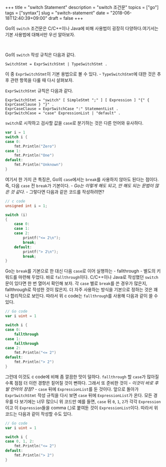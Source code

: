 +++
title = "switch Statement"
description = "switch 조건문"
topics = ["go"]
tags = ["syntax"]
slug = "switch-statement"
date = "2018-06-18T12:40:39+09:00"
draft = false
+++

Go의 `switch` 조건문은 C/C++이나 Java에 비해 사용법이 굉장히 다양하다.여기서는 기본 사용법에 대해서만 우선 알아보자.

<br>

Go의 `switch` 작성 규칙은 다음과 같다.

```
SwitchStmt = ExprSwitchStmt | TypeSwitchStmt .
```

이 중 `ExprSwitchStmt`이 기본 용법으로 볼 수 있다. - `TypeSwitchStmt`에 대한 것은 추후 관련 항목을 다룰 때 다시 살펴보자.

`ExprSwitchStmt` 규칙은 다음과 같다.

```
ExprSwitchStmt = "switch" [ SimpleStmt ";" ] [ Expression ] "{" { ExprCaseClause } "}" .
ExprCaseClause = ExprSwitchCase ":" StatementList .
ExprSwitchCase = "case" ExpressionList | "default" .
```

`switch`로 시작하고 검사할 값을 `case`로 분기하는 것은 다른 언어와 유사하다. 

```go
var i = 1
switch i {
case 0:
    fmt.Println("Zero")
case 1:
    fmt.Println("One")
default:
    fmt.Println("Unknown")
}
```

여기서 한 가지 큰 특징은, Go의 `case`에서는 `break`를 사용하지 않아도 된다는 점이다. 즉, 다음 `case` 전 `break`가 기본이다. - *Go는 이렇게 해도 되고, 안 해도 되는 문법이 많은 것 같다.* - 그렇다면 다음과 같은 코드를 작성하려면?

```c
// c code
unsigned int i = 1;

switch (i)
{
    case 0:
    case 1:
    case 2:
        printf("<= 2\n");
        break;
    default:
        printf("> 2\n");
        break;
}
```

Go는 `break`를 기본으로 한 대신 다음 `case`로 이어 실행하는 - fallthrough - 별도의 키워드를 마련해 두었다. 바로 `fallthrough`이다. C/C++이나 Java로 작성했던 `switch` 문이 있다면 한 번 열어서 확인해 보자. 각 `case` 별로 `break`를 쓴 경우가 많은지, fallthrough로 작성한 것이 많은지. 더 자주 사용하는 방식을 기본으로 정하는 것은 꽤나 합리적으로 보인다. 따라서 위 c code는 `fallthrough`를 사용해 다음과 같이 쓸 수 있다.

```go
// Go code
var i uint = 1

switch i {
case 0:
	fallthrough
case 1:
    fallthrough
case 2:
    fmt.Println("<= 2")
default:
    fmt.Println("> 2")
}
```

그런데 이것도 c code에 비해 좀 깔끔한 맛이 덜하다. `fallthrough` 할 `case`가 많아질수록 점점 더 이런 경향은 짙어질 것이 뻔하다. 그래서 또 준비한 것이 - *이것이 바로 후발 언어의 장점?* - `case` 뒤에 `ExpressionList`를 둔 것이다. 앞으로 돌아가 `ExprSwitchStmt` 작성 규칙을 다시 보면 `case` 뒤에 `ExpressionList`가 온다. 모든 경우를 다 보기에는 너무 많으니 위 코드만 예를 들면, `case` 뒤 `0`, `1`, `2`가 각각 `Expression`이고 이 `Expression`들을 comma (,)로 붙여둔 것이 `ExpressionList`이다. 따라서 위 코드는 다음과 같이 작성할 수도 있다.

```go
// Go code
var i uint = 1

switch i {
case 0, 1, 2:
    fmt.Println("<= 2")
default:
    fmt.Println("> 2")
}
```

